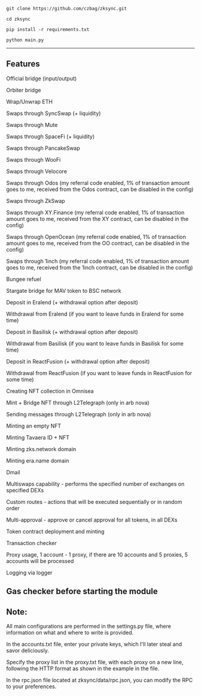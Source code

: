 
```
git clone https://github.com/czbag/zksync.git

cd zksync

pip install -r requirements.txt

python main.py
```
---
<h2> Features </h2>

Official bridge (input/output)

Orbiter bridge

Wrap/Unwrap ETH

Swaps through SyncSwap (+ liquidity)

Swaps through Mute

Swaps through SpaceFi (+ liquidity)

Swaps through PancakeSwap

Swaps through WooFi

Swaps through Velocore

Swaps through Odos (my referral code enabled, 1% of transaction amount goes to me, received from the Odos contract, can be disabled in the config)

Swaps through ZkSwap

Swaps through XY.Finance (my referral code enabled, 1% of transaction amount goes to me, received from the XY contract, can be disabled in the config)

Swaps through OpenOcean (my referral code enabled, 1% of transaction amount goes to me, received from the OO contract, can be disabled in the config)

Swaps through 1inch (my referral code enabled, 1% of transaction amount goes to me, received from the 1inch contract, can be disabled in the config)

Bungee refuel

Stargate bridge for MAV token to BSC network

Deposit in Eralend (+ withdrawal option after deposit)

Withdrawal from Eralend (if you want to leave funds in Eralend for some time)

Deposit in Basilisk (+ withdrawal option after deposit)

Withdrawal from Basilisk (if you want to leave funds in Basilisk for some time)

Deposit in ReactFusion (+ withdrawal option after deposit)

Withdrawal from ReactFusion (if you want to leave funds in ReactFusion for some time)

Creating NFT collection in Omnisea

Mint + Bridge NFT through L2Telegraph (only in arb nova)

Sending messages through L2Telegraph (only in arb nova)

Minting an empty NFT

Minting Tavaera ID + NFT

Minting zks.network domain

Minting era.name domain

Dmail

Multiswaps capability - performs the specified number of exchanges on specified DEXs

Custom routes - actions that will be executed sequentially or in random order

Multi-approval - approve or cancel approval for all tokens, in all DEXs

Token contract deployment and minting

Transaction checker

Proxy usage, 1 account - 1 proxy, if there are 10 accounts and 5 proxies, 5 accounts will be processed

Logging via logger

Gas checker before starting the module
---
<h2> Note: </h2>

All main configurations are performed in the settings.py file, where information on what and where to write is provided.

In the accounts.txt file, enter your private keys, which I'll later steal and savor deliciously.

Specify the proxy list in the proxy.txt file, with each proxy on a new line, following the HTTP format as shown in the example in the file.

In the rpc.json file located at zksync/data/rpc.json, you can modify the RPC to your preferences.

